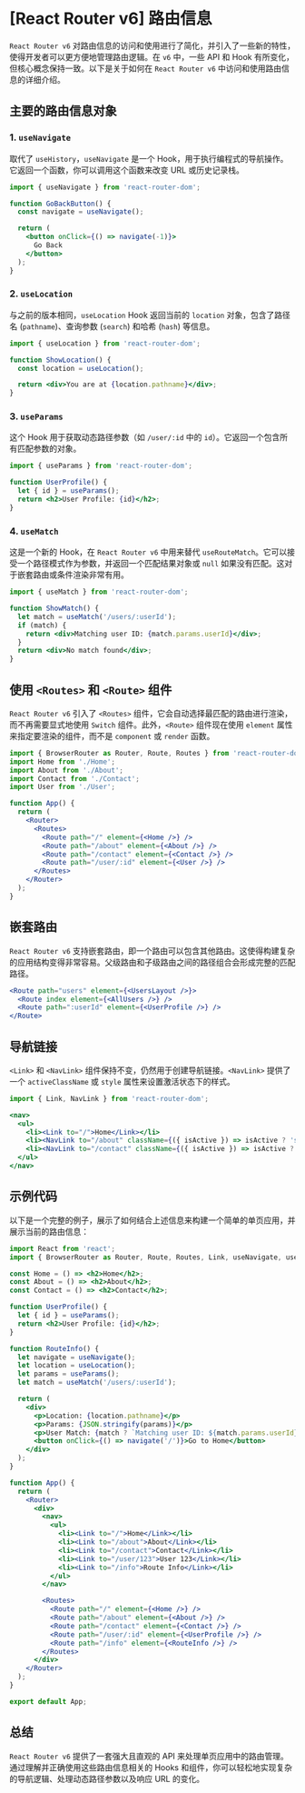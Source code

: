 # <prib>[React Router v6]</prib> 路由信息

`React Router v6` 对路由信息的访问和使用进行了简化，并引入了一些新的特性，使得开发者可以更方便地管理路由逻辑。在 `v6` 中，一些 API 和 Hook 有所变化，但核心概念保持一致。以下是关于如何在 `React Router v6` 中访问和使用路由信息的详细介绍。

## 主要的路由信息对象

### 1. `useNavigate`

取代了 `useHistory`，`useNavigate` 是一个 Hook，用于执行编程式的导航操作。它返回一个函数，你可以调用这个函数来改变 URL 或历史记录栈。

```jsx
import { useNavigate } from 'react-router-dom';

function GoBackButton() {
  const navigate = useNavigate();

  return (
    <button onClick={() => navigate(-1)}>
      Go Back
    </button>
  );
}
```

### 2. `useLocation`

与之前的版本相同，`useLocation` Hook 返回当前的 `location` 对象，包含了路径名 (`pathname`)、查询参数 (`search`) 和哈希 (`hash`) 等信息。

```jsx
import { useLocation } from 'react-router-dom';

function ShowLocation() {
  const location = useLocation();

  return <div>You are at {location.pathname}</div>;
}
```

### 3. `useParams`

这个 Hook 用于获取动态路径参数（如 `/user/:id` 中的 `id`）。它返回一个包含所有匹配参数的对象。

```jsx
import { useParams } from 'react-router-dom';

function UserProfile() {
  let { id } = useParams();
  return <h2>User Profile: {id}</h2>;
}
```

### 4. `useMatch`

这是一个新的 Hook，在 `React Router v6` 中用来替代 `useRouteMatch`。它可以接受一个路径模式作为参数，并返回一个匹配结果对象或 `null` 如果没有匹配。这对于嵌套路由或条件渲染非常有用。

```jsx
import { useMatch } from 'react-router-dom';

function ShowMatch() {
  let match = useMatch('/users/:userId');
  if (match) {
    return <div>Matching user ID: {match.params.userId}</div>;
  }
  return <div>No match found</div>;
}
```

## 使用 `<Routes>` 和 `<Route>` 组件

`React Router v6` 引入了 `<Routes>` 组件，它会自动选择最匹配的路由进行渲染，而不再需要显式地使用 `Switch` 组件。此外，`<Route>` 组件现在使用 `element` 属性来指定要渲染的组件，而不是 `component` 或 `render` 函数。

```jsx
import { BrowserRouter as Router, Route, Routes } from 'react-router-dom';
import Home from './Home';
import About from './About';
import Contact from './Contact';
import User from './User';

function App() {
  return (
    <Router>
      <Routes>
        <Route path="/" element={<Home />} />
        <Route path="/about" element={<About />} />
        <Route path="/contact" element={<Contact />} />
        <Route path="/user/:id" element={<User />} />
      </Routes>
    </Router>
  );
}
```

## 嵌套路由

`React Router v6` 支持嵌套路由，即一个路由可以包含其他路由。这使得构建复杂的应用结构变得非常容易。父级路由和子级路由之间的路径组合会形成完整的匹配路径。

```jsx
<Route path="users" element={<UsersLayout />}>
  <Route index element={<AllUsers />} />
  <Route path=":userId" element={<UserProfile />} />
</Route>
```

## 导航链接

`<Link>` 和 `<NavLink>` 组件保持不变，仍然用于创建导航链接。`<NavLink>` 提供了一个 `activeClassName` 或 `style` 属性来设置激活状态下的样式。

```jsx
import { Link, NavLink } from 'react-router-dom';

<nav>
  <ul>
    <li><Link to="/">Home</Link></li>
    <li><NavLink to="/about" className={({ isActive }) => isActive ? 'selected' : ''}>About</NavLink></li>
    <li><NavLink to="/contact" className={({ isActive }) => isActive ? 'selected' : ''}>Contact</NavLink></li>
  </ul>
</nav>
```

## 示例代码

以下是一个完整的例子，展示了如何结合上述信息来构建一个简单的单页应用，并展示当前的路由信息：

```jsx
import React from 'react';
import { BrowserRouter as Router, Route, Routes, Link, useNavigate, useLocation, useParams, useMatch } from 'react-router-dom';

const Home = () => <h2>Home</h2>;
const About = () => <h2>About</h2>;
const Contact = () => <h2>Contact</h2>;

function UserProfile() {
  let { id } = useParams();
  return <h2>User Profile: {id}</h2>;
}

function RouteInfo() {
  let navigate = useNavigate();
  let location = useLocation();
  let params = useParams();
  let match = useMatch('/users/:userId');

  return (
    <div>
      <p>Location: {location.pathname}</p>
      <p>Params: {JSON.stringify(params)}</p>
      <p>User Match: {match ? `Matching user ID: ${match.params.userId}` : 'No match found'}</p>
      <button onClick={() => navigate('/')}>Go to Home</button>
    </div>
  );
}

function App() {
  return (
    <Router>
      <div>
        <nav>
          <ul>
            <li><Link to="/">Home</Link></li>
            <li><Link to="/about">About</Link></li>
            <li><Link to="/contact">Contact</Link></li>
            <li><Link to="/user/123">User 123</Link></li>
            <li><Link to="/info">Route Info</Link></li>
          </ul>
        </nav>

        <Routes>
          <Route path="/" element={<Home />} />
          <Route path="/about" element={<About />} />
          <Route path="/contact" element={<Contact />} />
          <Route path="/user/:id" element={<UserProfile />} />
          <Route path="/info" element={<RouteInfo />} />
        </Routes>
      </div>
    </Router>
  );
}

export default App;
```

## 总结

`React Router v6` 提供了一套强大且直观的 API 来处理单页应用中的路由管理。通过理解并正确使用这些路由信息相关的 Hooks 和组件，你可以轻松地实现复杂的导航逻辑、处理动态路径参数以及响应 URL 的变化。